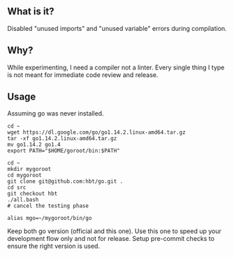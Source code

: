 ## What is it?

Disabled "unused imports" and "unused variable" errors during compilation.


## Why?

While experimenting, I need a compiler not a linter. 
Every single thing I type is not meant for immediate code review and release.


## Usage

Assuming go was never installed. 

```
cd ~
wget https://dl.google.com/go/go1.14.2.linux-amd64.tar.gz
tar -xf go1.14.2.linux-amd64.tar.gz
mv go1.14.2 go1.4
export PATH="$HOME/goroot/bin:$PATH" 

cd ~
mkdir mygoroot
cd mygoroot
git clone git@github.com:hbt/go.git . 
cd src
git checkout hbt
./all.bash
# cancel the testing phase

alias mgo=~/mygoroot/bin/go
```


Keep both go version (official and this one). Use this one to speed up your development flow only and not for release.
Setup pre-commit checks to ensure the right version is used.
